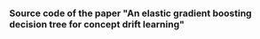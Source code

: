 ### Source code of the paper "An elastic gradient boosting decision tree for concept drift learning"
